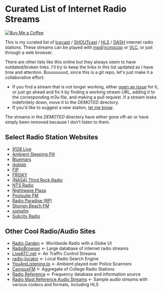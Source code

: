 # Curated List of Internet Radio Streams

[![Buy Me a Coffee](https://img.shields.io/badge/Buy%20Me%20a-Coffee-orange)](https://www.buymeacoffee.com/mpierce)

This is my curated list of
[Icecast](https://icecast.org) /
[SHOUTcast](https://www.shoutcast.com) /
[HLS](https://en.wikipedia.org/wiki/HTTP_Live_Streaming) /
[DASH](https://en.wikipedia.org/wiki/Dynamic_Adaptive_Streaming_over_HTTP) 
internet radio stations.
These streams can be played with [mpd](https://www.musicpd.org)/[ncmpcpp](https://wiki.archlinux.org/title/ncmpcpp) 
or [VLC](https://wiki.archlinux.org/title/VLC_media_player), 
or just through a web browser.

There are other lists like this online
but they always seem to have outdated/broken links.
I'll try to keep the links in this list updated 
as I have time and attention.
Buuuuuuuut, since this is a git repo, 
let's just make it a collaborative effort:

  - If you find a stream that is not longer working,
    either [open an issue](https://github.com/mikepierce/internet-radio-streams/issues) for it,
    or just go ahead and fix it by finding a working stream URL, 
    adding it to the corresponding m3u file, and making a pull request.
    If a stream looks indefinitely down, move it to the _DEMOTED_ directory.
  - If you'd like to suggest a new station,
    [let me know](https://github.com/mikepierce/internet-radio-streams/discussions/categories/station-suggestions).

The streams in the _DEMOTED_ directory 
have either gone off-air
or have simply been removed 
because I don't listen to them.

## Select Radio Station Websites

  - [9128 Live](https://9128.live)
  - [Ambient Sleeping Pill](https://ambientsleepingpill.com)
  - [Bluemars](http://echoesofbluemars.org) 
  - [dublab](https://www.dublab.com) 
  - [FIP](https://www.fip.fr) 
  - [FRISKY](https://www.friskyradio.com) 
  - [(NASA) Third Rock Radio](https://thirdrockradio.net) 
  - [NTS Radio](https://www.nts.live) 
  - [Nightwave Plaza](https://plaza.one) 
  - [Poolsuite FM](https://poolsuite.net) 
  - [Radio Paradise (RP)](https://radioparadise.com) 
  - [Shonen Beach FM](https://www.beachfm.co.jp) 
  - [somafm](https://somafm.com/) 
  - [Subcity Radio](https://subcity.org) 

## Other Cool Radio/Audio Sites

  - [Radio Garden](http://radio.garden/) ← Worldwide Radio with a Globe UI
  - [RadioBrowser](https://www.radio-browser.info) ← Large database of internet radio streams
  - [LiveATC.net](https://www.liveatc.net) ← Air Traffic Control Streams
  - [radio-locator](https://radio-locator.com) ← Local Radio Search Engine
  - [YouAreListening.to](http://youarelistening.to) ← Ambient played over Police Scanners
  - [CampusFM](https://www.campus-fm.com) ← Aggregate of College Radio Stations
  - [Radio Reference](https://www.radioreference.com) ← Frequency database and information source
  - [Radio Mast Reference Audio Streams](https://www.radiomast.io/reference-streams) ← Sample audio streams with various codecs and formats, including HLS

